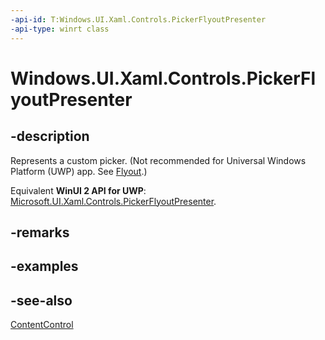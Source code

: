 ```yaml
---
-api-id: T:Windows.UI.Xaml.Controls.PickerFlyoutPresenter
-api-type: winrt class
---
```


<!-- Class syntax.
public class PickerFlyoutPresenter : Windows.UI.Xaml.Controls.ContentControl, Windows.UI.Xaml.Controls.IPickerFlyoutPresenter
-->

# Windows.UI.Xaml.Controls.PickerFlyoutPresenter

## -description
Represents a custom picker. (Not recommended for Universal Windows Platform (UWP) app. See [Flyout](flyout.md).)

Equivalent **WinUI 2 API for UWP**: [Microsoft.UI.Xaml.Controls.PickerFlyoutPresenter](/windows/winui/api/microsoft.ui.xaml.controls.pickerflyoutpresenter).

## -remarks

## -examples

## -see-also
[ContentControl](contentcontrol.md)
